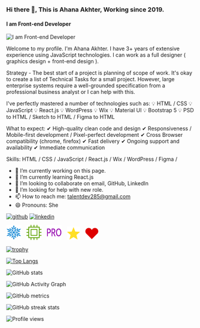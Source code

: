 ### Hi there 👋, This is Ahana Akhter, Working since 2019.
#### I am Front-end Developer 
![I am Front-end Developer ]([https://res.cloudinary.com/practicaldev/image/fetch/s--2bZIjPGC--/c_limit%2Cf_auto%2Cfl_progressive%2Cq_66%2Cw_880/https://dev-to-uploads.s3.amazonaws.com/i/d4tvukbt5mra37cvwklk.gif]([https://i.pinimg.com/originals/ef/2d/b0/ef2db0885d94fd149a4b7914923bb2a3.gif](https://i.pinimg.com/originals/ef/2d/b0/ef2db0885d94fd149a4b7914923bb2a3.gif)))

Welcome to my profile. I'm Ahana Akhter.
I have 3+ years of extensive experience using JavaScript technologies. I can work as a full designer ( graphics design + front-end design ).

Strategy - The best start of a project is planning of scope of work. It's okay to create a list of Technical Tasks for a small project. However, large enterprise systems require a well-grounded specification from a professional business analyst or I can help with this.

I've perfectly mastered a number of technologies such as:
💡 HTML / CSS
💡 JavaScript
💡 React.js
💡 WordPress
💡 Wix
💡 Material UI
💡 Bootstrap 5
💡 PSD to HTML / Sketch to HTML / Figma to HTML

What to expect:
✔ High-quality clean code and design
✔ Responsiveness / Mobile-first development / Pixel-perfect development
✔ Cross Browser compatibility (chrome, firefox)
✔ Fast delivery
✔ Ongoing support and availability
✔ Immediate communication

Skills: HTML / CSS / JavaScript / React.js / Wix / WordPress / Figma /

- 🔭 I’m currently working on this page. 
- 🌱 I’m currently learning React.js 
- 👯 I’m looking to collaborate on email, GitHub, LinkedIn 
- 🤔 I’m looking for help with new role. 
- 📫 How to reach me: talentdev285@gmail.com
- 😄 Pronouns: She 


[<img src='https://cdn.jsdelivr.net/npm/simple-icons@3.0.1/icons/github.svg' alt='github' height='40'>](https://github.com/talentdev285)  [<img src='https://cdn.jsdelivr.net/npm/simple-icons@3.0.1/icons/linkedin.svg' alt='linkedin' height='40'>](https://www.linkedin.com/in/ahana-akhter-85ab31263/) 

<a href='https://archiveprogram.github.com/'><img src='https://raw.githubusercontent.com/acervenky/animated-github-badges/master/assets/acbadge.gif' width='40' height='40'></a> <a href='https://docs.github.com/en/developers'><img src='https://raw.githubusercontent.com/acervenky/animated-github-badges/master/assets/devbadge.gif' width='40' height='40'></a> <a href='https://github.com/pricing'><img src='https://raw.githubusercontent.com/acervenky/animated-github-badges/master/assets/pro.gif' width='40' height='40'></a> <a href='https://stars.github.com/'><img src='https://raw.githubusercontent.com/acervenky/animated-github-badges/master/assets/starbadge.gif' width='35' height='35'></a> <a href='https://docs.github.com/en/github/supporting-the-open-source-community-with-github-sponsors'><img src='https://raw.githubusercontent.com/acervenky/animated-github-badges/master/assets/sponsorbadge.gif' width='35' height='35'></a> 

[![trophy](https://github-profile-trophy.vercel.app/?username=MonoTech71)](https://github.com/ryo-ma/github-profile-trophy)

[![Top Langs](https://github-readme-stats.vercel.app/api/top-langs/?username=talentdev285)](https://github.com/anuraghazra/github-readme-stats)

![GitHub stats](https://github-readme-stats.vercel.app/api?username=MonoTech71&show_icons=true&count_private=true)  

![GitHub Activity Graph](https://activity-graph.herokuapp.com/graph?username=talentdev285)  

![GitHub metrics](https://metrics.lecoq.io/talentdev285)  

![GitHub streak stats](https://github-readme-streak-stats.herokuapp.com/?user=talentdev285)  

![Profile views](https://gpvc.arturio.dev/talentdev285)  
